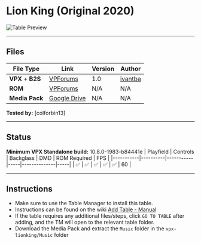 # Lion King (Original 2020)

![Table Preview](../../images/vpx-lionking-preview.png)

---

## Files
| File Type | Link | Version | Author | 
|-----------|--------|----------|--------------|
| **VPX** + **B2S** | [VPForums](https://www.vpforums.org/index.php?app=downloads&showfile=14798) | 1.0 | [ivantba](https://www.vpforums.org/index.php?showuser=123858) |
| **ROM** | [VPForums](https://www.vpforums.org/index.php?app=downloads&showfile=792) | N/A | N/A |
| **Media Pack** | [Google Drive](https://drive.google.com/open?id=1TaRSU6HJldplLmSY-c2HL17bUtevAKuh) | N/A | N/A |

**Tested by:** [colforbin13]

---

## Status 
**Minimum VPX Standalone build:** 10.8.0-1983-b84441e
| Playfield | Controls | Backglass | DMD | ROM Required | FPS | 
|-----------|----------|-----------|-----|--------------|-----|
| :white_check_mark: | :white_check_mark: | :white_check_mark: | :white_check_mark: | :white_check_mark: | 60 |

---

## Instructions

- Make sure to use the Table Manager to install this table.
- Instructions can be found on the wiki [Add Table - Manual](https://github.com/LegendsUnchained/vpx-standalone-alp4k/wiki/%5B04%5D-%F0%9F%A7%A1-TM-%E2%80%90-Other-Features#add-table---manual)
- If the table requires any additional files/steps, click `GO TO TABLE` after adding, and the TM will open to the relevant table folder.
- Download the Media Pack and extract the `Music` folder in the `vpx-lionking/Music` folder

